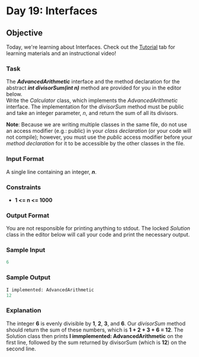 # Day 19: Interfaces

## Objective 
Today, we're learning about Interfaces. Check out the [Tutorial](https://www.hackerrank.com/challenges/30-interfaces/tutorial) tab for learning materials and an instructional video!

### Task 
The **_AdvancedArithmetic_** interface and the method declaration for the abstract **_int divisorSum(int n)_** method are provided for you in the editor below.  
Write the _Calculator_ class, which implements the _AdvancedArithmetic_ interface. The implementation for the _divisorSum_ method must be public and take an integer parameter, _n_, and return the sum of all its divisors.

**Note**: Because we are writing multiple classes in the same file, do not use an access modifier (e.g.: public) in your _class declaration_ (or your code will not compile); however, you must use the _public_ access modifier before your _method declaration_ for it to be accessible by the other classes in the file.

### Input Format

A single line containing an integer, **_n_**.

### Constraints

 - **1 <= n <= 1000**

### Output Format

You are not responsible for printing anything to stdout. The locked _Solution_ class in the editor below will call your code and print the necessary output.

### Sample Input
```Python
6
```
### Sample Output
```Python
I implemented: AdvancedArithmetic
12
```

### Explanation
The integer **6** is evenly divisible by **1**, **2**, **3**, and **6**. Our _divisorSum_ method should return the sum of these numbers, which is **1 + 2 + 3 + 6 = 12**. The Solution class then prints **I immplemented: AdvancedArithmetic** on the first line, followed by the sum returned by divisorSum (which is **12**) on the second line.
